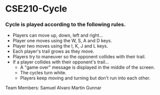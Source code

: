 # CSE210-Cycle

### Cycle is played according to the following rules.

- Players can move up, down, left and right...
- Player one moves using the W, S, A and D keys.
- Player two moves using the I, K, J and L keys.
- Each player's trail grows as they move.
- Players try to maneuver so the opponent collides with their trail.
- If a player collides with their opponent's trail...
    - A "game over" message is displayed in the middle of the screen.
    - The cycles turn white.
    - Players keep moving and turning but don't run into each other.

Team Members:
Samuel
Alvaro
Martin
Gunnar

